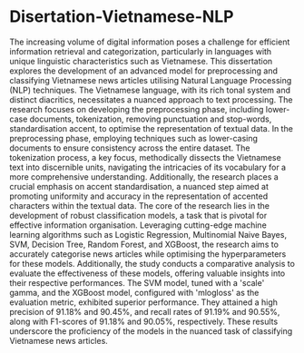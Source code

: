 # Disertation-Vietnamese-NLP
The increasing volume of digital information poses a challenge for efficient information retrieval and categorization, particularly in languages with unique linguistic characteristics such as Vietnamese. This dissertation explores the development of an advanced model for preprocessing and classifying Vietnamese news articles utilising Natural Language Processing (NLP) techniques. The Vietnamese language, with its rich tonal system and distinct diacritics, necessitates a nuanced approach to text processing. The research focuses on developing the preprocessing phase, including lower-case documents, tokenization, removing punctuation and stop-words, standardisation accent, to optimise the representation of textual data. In the preprocessing phase, employing techniques such as lower-casing documents to ensure consistency across the entire dataset. The tokenization process, a key focus, methodically dissects the Vietnamese text into discernible units, navigating the intricacies of its vocabulary for a more comprehensive understanding. Additionally, the research places a crucial emphasis on accent standardisation, a nuanced step aimed at promoting uniformity and accuracy in the representation of accented characters within the textual data. 
The core of the research lies in the development of robust classification models, a task that is pivotal for effective information organisation. Leveraging cutting-edge machine learning algorithms such as Logistic Regression, Multinomial Naive Bayes, SVM, Decision Tree,  Random Forest, and XGBoost, the research aims to accurately categorise news articles while optimising the hyperparameters for these models. Additionally, the study conducts a comparative analysis to evaluate the effectiveness of these models, offering valuable insights into their respective performances.
The SVM model, tuned with a 'scale' gamma, and the XGBoost model, configured with 'mlogloss' as the evaluation metric, exhibited superior performance. They attained a high precision of 91.18% and 90.45%, and recall rates of 91.19% and 90.55%, along with F1-scores of 91.18% and 90.05%, respectively. These results underscore the proficiency of the models in the nuanced task of classifying Vietnamese news articles.

